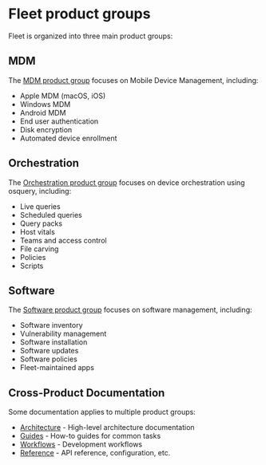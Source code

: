 # Fleet product groups

Fleet is organized into three main product groups:

## MDM

The [MDM product group](mdm/README.md) focuses on Mobile Device Management, including:

- Apple MDM (macOS, iOS)
- Windows MDM
- Android MDM
- End user authentication
- Disk encryption
- Automated device enrollment

## Orchestration

The [Orchestration product group](orchestration/README.md) focuses on device orchestration using osquery, including:

- Live queries
- Scheduled queries
- Query packs
- Host vitals
- Teams and access control
- File carving
- Policies
- Scripts

## Software

The [Software product group](software/README.md) focuses on software management, including:

- Software inventory
- Vulnerability management
- Software installation
- Software updates
- Software policies
- Fleet-maintained apps

## Cross-Product Documentation

Some documentation applies to multiple product groups:

- [Architecture](../architecture/README.md) - High-level architecture documentation
- [Guides](../guides/README.md) - How-to guides for common tasks
- [Workflows](../workflows/README.md) - Development workflows
- [Reference](../reference/README.md) - API reference, configuration, etc.
